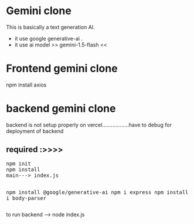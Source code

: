 # Gemini clone 

<p>
This is basically a text generation AI.
</p>
<ul>
<li>it use google generative-ai .</li>
<li>it use ai model >> gemini-1.5-flash << </li>
</ul>

# Frontend gemini clone

npm install axios



# backend gemini clone
backend is not setup properly on vercel..................have to debug for deployment of backend

<h2>required :>>>></h2>
<pre>
npm init
npm install
main---> index.js

npm install @google/generative-ai
npm i express
npm install cors
npm  i body-parser
</pre>
<p>
to run backend --> node index.js
</p>
